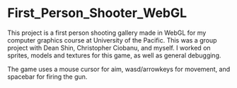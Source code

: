 # First_Person_Shooter_WebGL
This project is a first person shooting gallery made in WebGL for my computer graphics course at University of the Pacific.
This was a group project with Dean Shin, Christopher Ciobanu, and myself. I worked on sprites, models and textures for this game, as well as general debugging.

The game uses a mouse cursor for aim, wasd/arrowkeys for movement, and spacebar for firing the gun.
